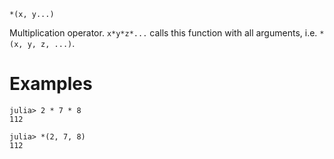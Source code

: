 ```
*(x, y...)
```

Multiplication operator. `x*y*z*...` calls this function with all arguments, i.e. `*(x, y, z, ...)`.

# Examples

```jldoctest
julia> 2 * 7 * 8
112

julia> *(2, 7, 8)
112
```
